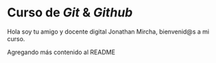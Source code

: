 # Curso de _Git_ & _Github_

Hola soy tu amigo y docente digital Jonathan Mircha, bienvenid@s a mi curso.

Agregando más contenido al README